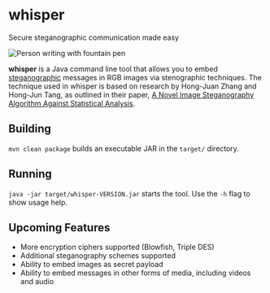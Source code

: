 # whisper
Secure steganographic communication made easy

![Person writing with fountain pen](https://images.unsplash.com/photo-1455390582262-044cdead277a?ixlib=rb-4.0.3&ixid=MnwxMjA3fDB8MHxwaG90by1wYWdlfHx8fGVufDB8fHx8&auto=format&fit=crop&w=300&q=80)

**whisper** is a Java command line tool that allows you to embed [steganographic](https://en.wikipedia.org/wiki/Steganography) messages in RGB images via stenographic techniques.
The technique used in whisper is based on research by Hong-Juan Zhang and Hong-Jun Tang, as outlined in their paper, [A Novel Image Steganography Algorithm Against Statistical Analysis](https://ieeexplore.ieee.org/document/4370824).

## Building

`mvn clean package` builds an executable JAR in the `target/` directory.

## Running

`java -jar target/whisper-VERSION.jar` starts the tool. Use the `-h` flag to show usage help.

## Upcoming Features

- More encryption ciphers supported (Blowfish, Triple DES)
- Additional steganography schemes supported
- Ability to embed images as secret payload
- Ability to embed messages in other forms of media, including videos and audio
